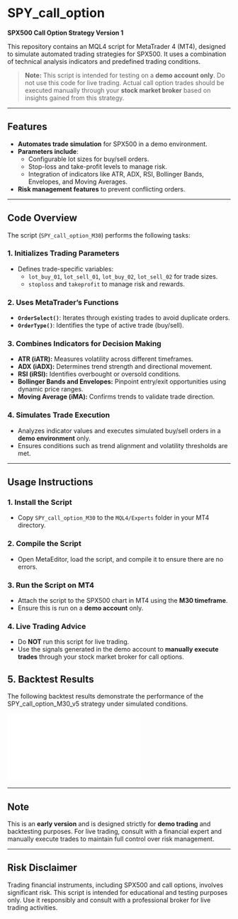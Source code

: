 # SPY_call_option
**SPX500 Call Option Strategy Version 1**

This repository contains an MQL4 script for MetaTrader 4 (MT4), designed to simulate automated trading strategies for SPX500. It uses a combination of technical analysis indicators and predefined trading conditions.

> **Note:** This script is intended for testing on a **demo account only**. Do not use this code for live trading. Actual call option trades should be executed manually through your **stock market broker** based on insights gained from this strategy.

---

## **Features**
- **Automates trade simulation** for SPX500 in a demo environment.
- **Parameters include**:
  - Configurable lot sizes for buy/sell orders.
  - Stop-loss and take-profit levels to manage risk.
  - Integration of indicators like ATR, ADX, RSI, Bollinger Bands, Envelopes, and Moving Averages.
- **Risk management features** to prevent conflicting orders.

---

## **Code Overview**
The script (`SPY_call_option_M30`) performs the following tasks:

### **1. Initializes Trading Parameters**
- Defines trade-specific variables:
  - `lot_buy_01`, `lot_sell_01`, `lot_buy_02`, `lot_sell_02` for trade sizes.
  - `stoploss` and `takeprofit` to manage risk and rewards.

### **2. Uses MetaTrader’s Functions**
- **`OrderSelect()`**: Iterates through existing trades to avoid duplicate orders.
- **`OrderType()`**: Identifies the type of active trade (buy/sell).

### **3. Combines Indicators for Decision Making**
- **ATR (iATR):** Measures volatility across different timeframes.
- **ADX (iADX):** Determines trend strength and directional movement.
- **RSI (iRSI):** Identifies overbought or oversold conditions.
- **Bollinger Bands and Envelopes:** Pinpoint entry/exit opportunities using dynamic price ranges.
- **Moving Average (iMA):** Confirms trends to validate trade direction.

### **4. Simulates Trade Execution**
- Analyzes indicator values and executes simulated buy/sell orders in a **demo environment** only.
- Ensures conditions such as trend alignment and volatility thresholds are met.

---

## **Usage Instructions**

### **1. Install the Script**
- Copy `SPY_call_option_M30` to the `MQL4/Experts` folder in your MT4 directory.

### **2. Compile the Script**
- Open MetaEditor, load the script, and compile it to ensure there are no errors.

### **3. Run the Script on MT4**
- Attach the script to the SPX500 chart in MT4 using the **M30 timeframe**.
- Ensure this is run on a **demo account** only.

### **4. Live Trading Advice**
- Do **NOT** run this script for live trading.
- Use the signals generated in the demo account to **manually execute trades** through your stock market broker for call options.

## **5. Backtest Results**
The following backtest results demonstrate the performance of the SPY_call_option_M30_v5 strategy under simulated conditions.

![Backtest Summary](results/Strategy_Tester.pdf)

---

## **Note**
This is an **early version** and is designed strictly for **demo trading** and backtesting purposes. For live trading, consult with a financial expert and manually execute trades to maintain full control over risk management.

---

## **Risk Disclaimer**
Trading financial instruments, including SPX500 and call options, involves significant risk. This script is intended for educational and testing purposes only. Use it responsibly and consult with a professional broker for live trading activities.
